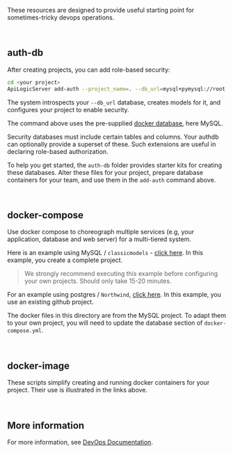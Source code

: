These resources are designed to provide useful starting point for sometimes-tricky devops operations.

&nbsp;

## auth-db

After creating projects, you can add role-based security:

```bash
cd <your project>
ApiLogicServer add-auth --project_name=. --db_url=mysql+pymysql://root:p@localhost:3306/authdb
```

The system introspects your `--db_url` database, creates models for it, and configures your project to enable security.

The command above uses the pre-supplied [docker database](https://apilogicserver.github.io/Docs/Database-Connectivity/#docker-databases), here MySQL.

Security databases must include certain tables and columns.  Your authdb can optionally provide a superset of these.  Such extensions are useful in declaring role-based authorization.

To help you get started, the `auth-db` folder provides starter kits for creating these databases.  Alter these files for your project, prepare database containers for your team, and use them in the `add-auth` command above.

&nbsp;

## docker-compose

Use docker compose to choreograph multiple services (e.g, your application, database and web server) for a multi-tiered system.

Here is an example using MySQL / `classicmodels` - [click here](https://github.com/ApiLogicServer/docker-compose-mysql-classicmodels.git).  In this example, you create a complete project.  

> We strongly recommend executing this example before configuring your own projects.  Should only take 15-20 minutes.

For an example using postgres / `Northwind`, [click here](https://github.com/ApiLogicServer/docker-compose-nw-postgres).  In this example, you use an existing github project.

The docker files in this directory are from the MySQL project.  To adapt them to your own project, you will need to update the database section of `docker-compose.yml`.

&nbsp;

## docker-image

These scripts simplify creating and running docker containers for your project.  Their use is illustrated in the links above.

&nbsp;

## More information

For more information, see [DevOps Documentation](https://apilogicserver.github.io/Docs/DevOps-Containers/).
